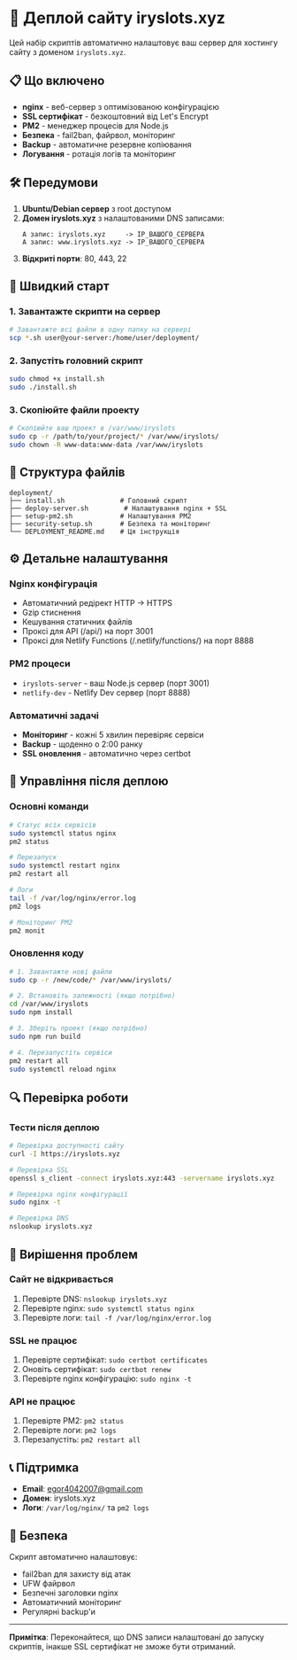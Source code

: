 # 🚀 Деплой сайту iryslots.xyz

Цей набір скриптів автоматично налаштовує ваш сервер для хостингу сайту з доменом `iryslots.xyz`.

## 📋 Що включено

- **nginx** - веб-сервер з оптимізованою конфігурацією
- **SSL сертифікат** - безкоштовний від Let's Encrypt
- **PM2** - менеджер процесів для Node.js
- **Безпека** - fail2ban, файрвол, моніторинг
- **Backup** - автоматичне резервне копіювання
- **Логування** - ротація логів та моніторинг

## 🛠️ Передумови

1. **Ubuntu/Debian сервер** з root доступом
2. **Домен iryslots.xyz** з налаштованими DNS записами:
   ```
   A запис: iryslots.xyz     -> IP_ВАШОГО_СЕРВЕРА
   A запис: www.iryslots.xyz -> IP_ВАШОГО_СЕРВЕРА
   ```
3. **Відкриті порти**: 80, 443, 22

## 🚀 Швидкий старт

### 1. Завантажте скрипти на сервер
```bash
# Завантажте всі файли в одну папку на сервері
scp *.sh user@your-server:/home/user/deployment/
```

### 2. Запустіть головний скрипт
```bash
sudo chmod +x install.sh
sudo ./install.sh
```

### 3. Скопіюйте файли проекту
```bash
# Скопіюйте ваш проект в /var/www/iryslots
sudo cp -r /path/to/your/project/* /var/www/iryslots/
sudo chown -R www-data:www-data /var/www/iryslots
```

## 📁 Структура файлів

```
deployment/
├── install.sh              # Головний скрипт
├── deploy-server.sh         # Налаштування nginx + SSL
├── setup-pm2.sh            # Налаштування PM2
├── security-setup.sh       # Безпека та моніторинг
└── DEPLOYMENT_README.md    # Ця інструкція
```

## ⚙️ Детальне налаштування

### Nginx конфігурація
- Автоматичний редірект HTTP → HTTPS
- Gzip стиснення
- Кешування статичних файлів
- Проксі для API (/api/) на порт 3001
- Проксі для Netlify Functions (/.netlify/functions/) на порт 8888

### PM2 процеси
- `iryslots-server` - ваш Node.js сервер (порт 3001)
- `netlify-dev` - Netlify Dev сервер (порт 8888)

### Автоматичні задачі
- **Моніторинг** - кожні 5 хвилин перевіряє сервіси
- **Backup** - щоденно о 2:00 ранку
- **SSL оновлення** - автоматично через certbot

## 🔧 Управління після деплою

### Основні команди
```bash
# Статус всіх сервісів
sudo systemctl status nginx
pm2 status

# Перезапуск
sudo systemctl restart nginx
pm2 restart all

# Логи
tail -f /var/log/nginx/error.log
pm2 logs

# Моніторинг PM2
pm2 monit
```

### Оновлення коду
```bash
# 1. Завантажте нові файли
sudo cp -r /new/code/* /var/www/iryslots/

# 2. Встановіть залежності (якщо потрібно)
cd /var/www/iryslots
sudo npm install

# 3. Зберіть проект (якщо потрібно)
sudo npm run build

# 4. Перезапустіть сервіси
pm2 restart all
sudo systemctl reload nginx
```

## 🔍 Перевірка роботи

### Тести після деплою
```bash
# Перевірка доступності сайту
curl -I https://iryslots.xyz

# Перевірка SSL
openssl s_client -connect iryslots.xyz:443 -servername iryslots.xyz

# Перевірка nginx конфігурації
sudo nginx -t

# Перевірка DNS
nslookup iryslots.xyz
```

## 🚨 Вирішення проблем

### Сайт не відкривається
1. Перевірте DNS: `nslookup iryslots.xyz`
2. Перевірте nginx: `sudo systemctl status nginx`
3. Перевірте логи: `tail -f /var/log/nginx/error.log`

### SSL не працює
1. Перевірте сертифікат: `sudo certbot certificates`
2. Оновіть сертифікат: `sudo certbot renew`
3. Перевірте nginx конфігурацію: `sudo nginx -t`

### API не працює
1. Перевірте PM2: `pm2 status`
2. Перевірте логи: `pm2 logs`
3. Перезапустіть: `pm2 restart all`

## 📞 Підтримка

- **Email**: egor4042007@gmail.com
- **Домен**: iryslots.xyz
- **Логи**: `/var/log/nginx/` та `pm2 logs`

## 🔐 Безпека

Скрипт автоматично налаштовує:
- fail2ban для захисту від атак
- UFW файрвол
- Безпечні заголовки nginx
- Автоматичний моніторинг
- Регулярні backup'и

---

**Примітка**: Переконайтеся, що DNS записи налаштовані до запуску скриптів, інакше SSL сертифікат не зможе бути отриманий.